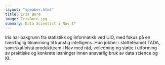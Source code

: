 ```yaml
---
layout: "speaker.html"
title: Iris Bore
image: IrisBore.jpg
summary: Data Scientist i Nav IT
---
```


Iris har bakgrunn fra statistikk og informatikk ved UiO, med fokus på en tverrfaglig tilnærming til 
kunstig intelligens. Hun jobber i støtteteamet TADA, som skal bistå produktteam i Nav med råd, 
veiledning og støtte i utforming av praktiske og konkrete løsninger 
innen ansvarlig bruk av data science og KI.
